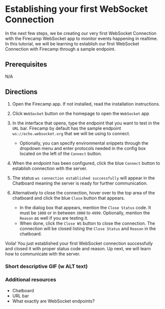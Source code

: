 # Establishing your first WebSocket Connection

In the next few steps, we be creating our very first WebSocket Connection with the Firecamp WebSocket app to monitor events happening in realtime. In this tutorial, we will be learning to establish our first WebSocket Connection with Firecamp through a sample endpoint.

## Prerequisites
N/A

## Directions
1. Open the Firecamp app. If not installed, read the installation instructions.

2. Click `WebSocket` button on the homepage to open the `WebSocket` app

3. In the interface that opens, type the endpoint that you want to test in the `URL` bar. Firecamp by default has the sample endpoint `ws://echo.websocket.org` that we will be using to connect.

   - Optionally, you can specify environmental snippets through the dropdown menu and enter protocols needed in the config box located on the left of the `Connect` button.

4. When the endpoint has been configured, click the blue `Connect` button to establish connection with the server.

5. The status `ws connection established successfully` will appear in the Chatboard meaning the server is ready for further communication.

6. Alternatively to close the connection, hover over to the top area of the chatboard and click the blue `Close` button that appears.

    - In the dialog box that appears, mention the `Close Status` code. It must be `1000` or in between `3000` to `4999`. Optionally, mention the `Reason` as well if you are testing it.
    - When done, click the `Close WS` button to close the connection. The connection will be closed listing the `Close Status` and `Reason` in the chatboard.

Voila! You just established your first WebSocket connection successfully and closed it with proper status code and reason. Up next, we will learn how to communicate with the server.


### Short descriptive GIF (w ALT text)


### Additional resources
- Chatboard
- URL bar
- What exactly are WebSocket endpoints?
